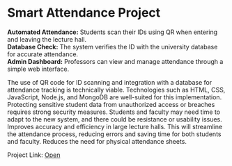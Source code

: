 <h1>Smart Attendance Project</h1>
<p><b>Automated Attendance:</b> Students scan their IDs using QR when
entering and leaving the lecture hall.<br>
<b>Database Check:</b> The system verifies the ID with the university
database for accurate attendance.<br>
<b>Admin Dashboard:</b> Professors can view and manage attendance
through a simple web interface.</p>
<p>The use of QR code for ID
scanning and integration with
a database for attendance
tracking is technically viable.
Technologies such as HTML,
CSS, JavaScript, Node.js, and
MongoDB are well-suited for
this implementation. Protecting sensitive student
data from unauthorized access
or breaches requires strong
security measures. Students
and faculty may need time to
adapt to the new system, and
there could be resistance or
usability issues. Improves accuracy and
efficiency in large lecture halls.
This will streamline the
attendance process, reducing
errors and saving time for both
students and faculty. Reduces
the need for physical
attendance sheets.</p>
Project Link: <a href="https://alurubalakarthikeya.github.io/smartAttendance/">Open</a>

